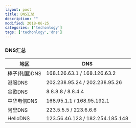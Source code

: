 ```yaml
---
layout: post
title: DNS汇总
description: ""
modified: 2018-06-25
categories: ['techonlogy']
tags: ['techonlogy','dns']
---
```


### DNS汇总

地区 | DNS
---|---
棒子(韩国)DNS | 168.126.63.1 / 168.126.63.2
港服DNS | 202.238.95.24 / 202.238.95.26
谷歌DNS | 8.8.8.8 / 8.8.4.4
中华电信DNS | 168.95.1.1 / 168.95.192.1
阿里DNS | 223.5.5.5 / 223.6.6.6
HelloDNS | 123.56.46.123 / 182.254.185.148
